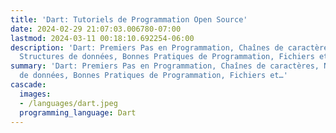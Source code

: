 ```yaml
---
title: 'Dart: Tutoriels de Programmation Open Source'
date: 2024-02-29 21:07:03.006780-07:00
lastmod: 2024-03-11 00:18:10.692254-06:00
description: 'Dart: Premiers Pas en Programmation, Chaînes de caractères, Nombres,
  Structures de données, Bonnes Pratiques de Programmation, Fichiers et…'
summary: 'Dart: Premiers Pas en Programmation, Chaînes de caractères, Nombres, Structures
  de données, Bonnes Pratiques de Programmation, Fichiers et…'
cascade:
  images:
  - /languages/dart.jpeg
  programming_language: Dart
---
```

